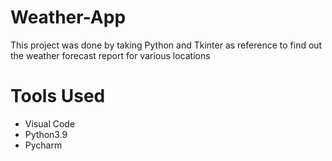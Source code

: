 # Weather-App
This project was done by taking Python and Tkinter as reference to find out the weather forecast report for various locations

# Tools Used
* Visual Code
* Python3.9
* Pycharm

